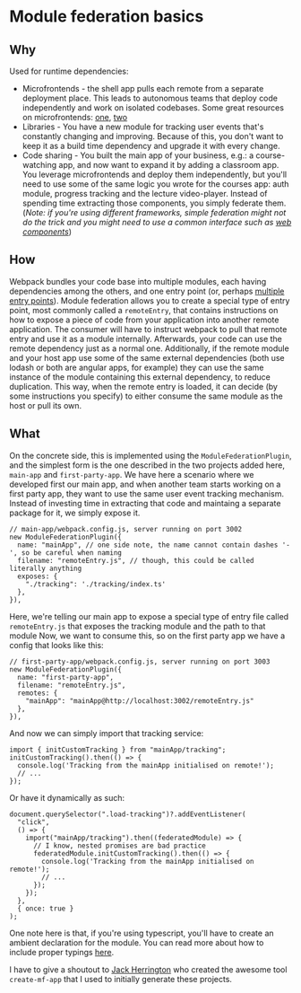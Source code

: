 # Module federation basics

## Why

Used for runtime dependencies:

- Microfrontends - the shell app pulls each remote from a separate deployment place. This leads to autonomous teams that deploy code independently and work on isolated codebases. Some great resources on microfrontends: [one](https://martinfowler.com/articles/micro-frontends.html), [two](https://micro-frontends.org/)
- Libraries - You have a new module for tracking user events that's constantly changing and improving. Because of this, you don't want to keep it as a build time dependency and upgrade it with every change.
- Code sharing - You built the main app of your business, e.g.: a course-watching app, and now want to expand it by adding a classroom app. You leverage microfrontends and deploy them independently, but you'll need to use some of the same logic you wrote for the courses app: auth module, progress tracking and the lecture video-player. Instead of spending time extracting those components, you simply federate them. (_Note: if you're using different frameworks, simple federation might not do the trick and you might need to use a common interface such as [web components](https://developer.mozilla.org/en-US/docs/Web/Web_Components)_)

## How

Webpack bundles your code base into multiple modules, each having dependencies among the others, and one entry point (or, perhaps [multiple entry points](https://webpack.js.org/concepts/output/#multiple-entry-points)). Module federation allows you to create a special type of entry point, most commonly called a `remoteEntry`, that contains instructions on how to expose a piece of code from your application into another remote application. The consumer will have to instruct webpack to pull that remote entry and use it as a module internally. Afterwards, your code can use the remote dependency just as a normal one. Additionally, if the remote module and your host app use some of the same external dependencies (both use lodash or both are angular apps, for example) they can use the same instance of the module containing this external dependency, to reduce duplication. This way, when the remote entry is loaded, it can decide (by some instructions you specify) to either consume the same module as the host or pull its own.

## What

On the concrete side, this is implemented using the `ModuleFederationPlugin`, and the simplest form is the one described in the two projects added here, `main-app` and `first-party-app`. We have here a scenario where we developed first our main app, and when another team starts working on a first party app, they want to use the same user event tracking mechanism. Instead of investing time in extracting that code and maintaing a separate package for it, we simply expose it.

```
// main-app/webpack.config.js, server running on port 3002
new ModuleFederationPlugin({
  name: "mainApp", // one side note, the name cannot contain dashes '-', so be careful when naming
  filename: "remoteEntry.js", // though, this could be called literally anything
  exposes: {
    "./tracking": './tracking/index.ts'
  },
}),
```

Here, we're telling our main app to expose a special type of entry file called `remoteEntry.js` that exposes the tracking module and the path to that module Now, we want to consume this, so on the first party app we have a config that looks like this:

```
// first-party-app/webpack.config.js, server running on port 3003
new ModuleFederationPlugin({
  name: "first-party-app",
  filename: "remoteEntry.js",
  remotes: {
    "mainApp": "mainApp@http://localhost:3002/remoteEntry.js"
  },
}),
```

And now we can simply import that tracking service:

```
import { initCustomTracking } from "mainApp/tracking";
initCustomTracking().then(() => {
  console.log('Tracking from the mainApp initialised on remote!');
  // ...
});
```

Or have it dynamically as such:

```
document.querySelector(".load-tracking")?.addEventListener(
  "click",
  () => {
    import("mainApp/tracking").then((federatedModule) => {
      // I know, nested promises are bad practice
      federatedModule.initCustomTracking().then(() => {
        console.log('Tracking from the mainApp initialised on remote!');
        // ...
      });
    });
  },
  { once: true }
);
```

One note here is that, if you're using typescript, you'll have to create an ambient declaration for the module. You can read more about how to include proper typings [here](./types.md).

I have to give a shoutout to [Jack Herrington](https://github.com/jherr) who created the awesome tool `create-mf-app` that I used to initially generate these projects.
